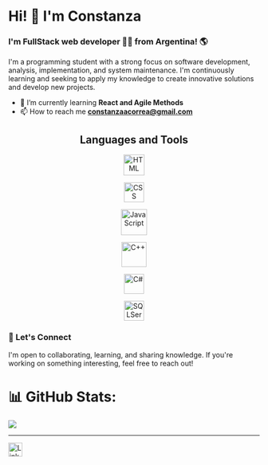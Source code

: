 # Hi! 👋 I'm Constanza
### I'm FullStack web developer 👨‍💻 from Argentina! 🌎


<p>I'm a programming student with a strong focus on software development, analysis, implementation, and system maintenance. I'm continuously learning and seeking to apply my knowledge to create innovative solutions and develop new projects.</p>


- 🌱 I’m currently learning **React and Agile Methods**
- 📫 How to reach me **constanzaacorrea@gmail.com**

<h2 align="center">Languages and Tools</h2>

<section align="center" class="technology-icons">
    <figure>
        <img src="https://upload.wikimedia.org/wikipedia/commons/thumb/6/61/HTML5_logo_and_wordmark.svg/768px-HTML5_logo_and_wordmark.svg.png" width="42" class="icon" title="HTML"/>
    </figure>
    <figure>
        <img src="https://upload.wikimedia.org/wikipedia/commons/thumb/d/d5/CSS3_logo_and_wordmark.svg/1452px-CSS3_logo_and_wordmark.svg.png" width="40" title="CSS"/>
    </figure>
    <figure>
        <img src="https://upload.wikimedia.org/wikipedia/commons/6/6a/JavaScript-logo.png" width="52"  title="JavaScript"/>
    </figure>
    <figure>
        <img src="https://upload.wikimedia.org/wikipedia/commons/thumb/1/18/ISO_C%2B%2B_Logo.svg/1822px-ISO_C%2B%2B_Logo.svg.png" width="50" title="C++"/>
        </figure>
        <figure>
            <img src="https://upload.wikimedia.org/wikipedia/commons/thumb/b/bd/Logo_C_sharp.svg/384px-Logo_C_sharp.svg.png?20221121173824" width="40" title="C#"/>
        </figure> 
        <figure>
            <img src="https://img.icons8.com/color/512/microsoft-sql-server.png" width="40" title="SQLServer"/>
        </figure>
</section>


### 🤝 Let's Connect
I'm open to collaborating, learning, and sharing knowledge. If you're working on something interesting, feel free to reach out!


# 📊 GitHub Stats:
![](https://github-readme-stats.vercel.app/api/top-langs/?username=CnstanzaC&theme=dark&hide_border=false&include_all_commits=true&count_private=true&layout=compact)
<hr>

</div>
<div style="display: inline-block;">
  <a href="https://linkedin.com/in/constanza-ayelen-correa" aria-label="LinkedIn-constanza">
    <img src="https://icongr.am/fontawesome/linkedin.svg?size=128&color=e0e0e0" alt="LinkedIn-constanza" width="28" />
  </a>
</div>
